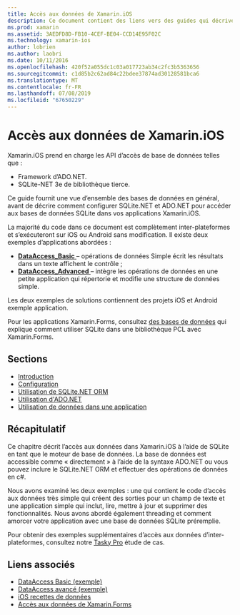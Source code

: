 ```yaml
---
title: Accès aux données de Xamarin.iOS
description: Ce document contient des liens vers des guides qui décrivent comment travailler avec des bases de données locales dans une application Xamarin.iOS. Contenu lié traite SQLite.NET, ADO.NET et bien plus encore.
ms.prod: xamarin
ms.assetid: 3AEDFD8D-FB10-4CEF-BE04-CCD14E95F02C
ms.technology: xamarin-ios
author: lobrien
ms.author: laobri
ms.date: 10/11/2016
ms.openlocfilehash: 420f52a055dc1c03a017723ab34c2fc3b5363656
ms.sourcegitcommit: c1d85b2c62ad84c22bdee37874ad30128581bca6
ms.translationtype: MT
ms.contentlocale: fr-FR
ms.lasthandoff: 07/08/2019
ms.locfileid: "67650229"
---
```

# <a name="xamarinios-data-access"></a>Accès aux données de Xamarin.iOS

Xamarin.iOS prend en charge les API d’accès de base de données telles que :

-  Framework d’ADO.NET.
-  SQLite-NET 3e de bibliothèque tierce.

Ce guide fournit une vue d’ensemble des bases de données en général, avant de décrire comment configurer SQLite.NET et ADO.NET pour accéder aux bases de données SQLite dans vos applications Xamarin.iOS. 

La majorité du code dans ce document est complètement inter-plateformes et s’exécuteront sur iOS ou Android sans modification. Il existe deux exemples d’applications abordées :

-  [**DataAccess_Basic** ](https://github.com/xamarin/mobile-samples/tree/master/DataAccess/Basic) – opérations de données Simple écrit les résultats dans un texte affichent le contrôle ;
-  [**DataAccess_Advanced** ](https://github.com/xamarin/mobile-samples/tree/master/DataAccess/Advanced) – intègre les opérations de données en une petite application qui répertorie et modifie une structure de données simple.

Les deux exemples de solutions contiennent des projets iOS et Android exemple application.

Pour les applications Xamarin.Forms, consultez [des bases de données](~/xamarin-forms/data-cloud/data/databases.md) qui explique comment utiliser SQLite dans une bibliothèque PCL avec Xamarin.Forms.

## <a name="sections"></a>Sections

-  [Introduction](introduction.md)
-  [Configuration](configuration.md)
-  [Utilisation de SQLite.NET ORM](using-sqlite-orm.md)
-  [Utilisation d'ADO.NET](using-adonet.md)
-  [Utilisation de données dans une application](using-data-in-an-app.md)

## <a name="summary"></a>Récapitulatif

Ce chapitre décrit l’accès aux données dans Xamarin.iOS à l’aide de SQLite en tant que le moteur de base de données. La base de données est accessible comme « directement » à l’aide de la syntaxe ADO.NET ou vous pouvez inclure le SQLite.NET ORM et effectuer des opérations de données en c#.

Nous avons examiné les deux exemples : une qui contient le code d’accès aux données très simple qui créent des sorties pour un champ de texte et une application simple qui inclut, lire, mettre à jour et supprimer des fonctionnalités. Nous avons abordé également threading et comment amorcer votre application avec une base de données SQLite préremplie.

Pour obtenir des exemples supplémentaires d’accès aux données d’inter-plateformes, consultez notre [Tasky Pro](~/cross-platform/app-fundamentals/building-cross-platform-applications/case-study-tasky.md) étude de cas.

## <a name="related-links"></a>Liens associés

- [DataAccess Basic (exemple)](https://github.com/xamarin/mobile-samples/tree/master/DataAccess/Basic)
- [DataAccess avancé (exemple)](https://github.com/xamarin/mobile-samples/tree/master/DataAccess/Advanced)
- [iOS recettes de données](https://github.com/xamarin/recipes/tree/master/Recipes/ios/data/sqlite)
- [Accès aux données de Xamarin.Forms](~/xamarin-forms/data-cloud/data/databases.md)
